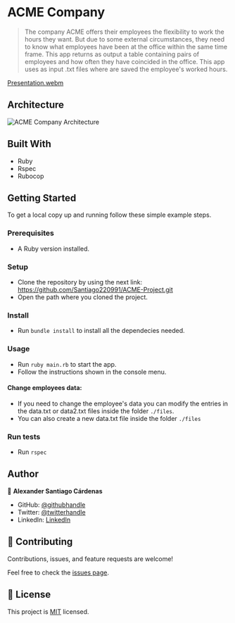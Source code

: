 # ACME Company

> The company ACME offers their employees the flexibility to work the hours they want. But due to some external circumstances, they need to know what employees have been at the office within the same time frame. This app returns as output a table containing pairs of employees and how often they have coincided in the office. This app uses as input .txt files where are saved the employee's worked hours.

[Presentation.webm](https://user-images.githubusercontent.com/98363075/196286780-b2c10e1f-cab4-47cb-aa9d-5238c476c350.webm)

## Architecture

![ACME Company Architecture](https://user-images.githubusercontent.com/98363075/197587634-eb82cd9e-6ac1-440c-acf4-2e8c81f10cc4.png)

## Built With

- Ruby
- Rspec
- Rubocop


## Getting Started

To get a local copy up and running follow these simple example steps.

### Prerequisites

- A Ruby version installed.

### Setup

- Clone the repository by using the next link: https://github.com/Santiago220991/ACME-Project.git
- Open the path where you cloned the project.

### Install

- Run `bundle install` to install all the dependecies needed.

### Usage

- Run `ruby main.rb` to start the app.
- Follow the instructions shown in the console menu.

#### Change employees data:
- If you need to change the employee's data you can modify the entries in the data.txt or data2.txt files inside the folder `./files`.
- You can also create a new data.txt file inside the folder `./files`

### Run tests

- Run `rspec` 


## Author

👤 **Alexander Santiago Cárdenas**

- GitHub: [@githubhandle](https://github.com/Santiago220991) 
- Twitter: [@twitterhandle](https://twitter.com/SanCardenas10)
- LinkedIn: [LinkedIn](https://www.linkedin.com/in/alexandersantiagocardenas/)


## 🤝 Contributing

Contributions, issues, and feature requests are welcome!

Feel free to check the [issues page](https://github.com/Santiago220991/ACME-Project/issues).


## 📝 License

This project is [MIT](./LICENSE) licensed.
